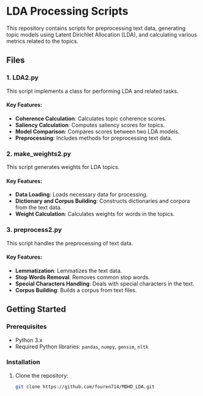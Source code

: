 # LDA Processing Scripts

This repository contains scripts for preprocessing text data, generating topic models using Latent Dirichlet Allocation (LDA), and calculating various metrics related to the topics.

## Files

### 1. LDA2.py
This script implements a class for performing LDA and related tasks.

#### Key Features:
- **Coherence Calculation**: Calculates topic coherence scores.
- **Saliency Calculation**: Computes saliency scores for topics.
- **Model Comparison**: Compares scores between two LDA models.
- **Preprocessing**: Includes methods for preprocessing text data.

### 2. make_weights2.py
This script generates weights for LDA topics.

#### Key Features:
- **Data Loading**: Loads necessary data for processing.
- **Dictionary and Corpus Building**: Constructs dictionaries and corpora from the text data.
- **Weight Calculation**: Calculates weights for words in the topics.

### 3. preprocess2.py
This script handles the preprocessing of text data.

#### Key Features:
- **Lemmatization**: Lemmatizes the text data.
- **Stop Words Removal**: Removes common stop words.
- **Special Characters Handling**: Deals with special characters in the text.
- **Corpus Building**: Builds a corpus from text files.

## Getting Started

### Prerequisites
- Python 3.x
- Required Python libraries: `pandas`, `numpy`, `gensim`, `nltk`

### Installation
1. Clone the repository:
   ```bash
   git clone https://github.com/fouren714/MDHD_LDA.git
